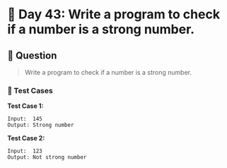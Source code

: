 # 📅 Day 43: Write a program to check if a number is a strong number.

## 📝 Question

> Write a program to check if a number is a strong number.

### 🧪 Test Cases

**Test Case 1:**
```
Input:  145
Output: Strong number
```
**Test Case 2:**
```
Input:  123
Output: Not strong number
```
